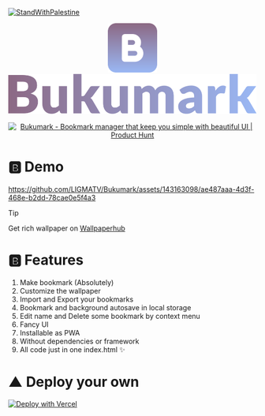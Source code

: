 [![StandWithPalestine](https://raw.githubusercontent.com/Safouene1/support-palestine-banner/master/StandWithPalestine.svg)](https://techforpalestine.org/learn-more)

<div align="center">

[<img src="logo.svg" width="100">](https://bukumark.vercel.app/)  
[![img](wordmark.svg)](https://bukumark.vercel.app/)

<a href="https://www.producthunt.com/posts/bukumark?utm_source=badge-featured&utm_medium=badge&utm_souce=badge-bukumark" target="_blank"><img src="https://api.producthunt.com/widgets/embed-image/v1/featured.svg?post_id=445167&theme=light" alt="Bukumark - Bookmark&#0032;manager&#0032;that&#0032;keep&#0032;you&#0032;simple&#0032;with&#0032;beautiful&#0032;UI | Product Hunt" style="width: 250px; height: 54px;" width="250" height="54" /></a>

</div>

# 🅱️ Demo

https://github.com/LIGMATV/Bukumark/assets/143163098/ae487aaa-4d3f-468e-b2dd-78cae0e5f4a3

> [!TIP]
> Get rich wallpaper on [Wallpaperhub](https://www.wallpaperhub.app/)

# 🅱️ Features

1. Make bookmark (Absolutely)
2. Customize the wallpaper
3. Import and Export your bookmarks
4. Bookmark and background autosave in local storage
5. Edit name and Delete some bookmark by context menu
6. Fancy UI
7. Installable as PWA
8. Without dependencies or framework
9. All code just in one index.html ✨

# ▲ Deploy your own
[![Deploy with Vercel](https://vercel.com/button)](https://vercel.com/new/clone?repository-url=https%3A%2F%2Fgithub.com%2FLIGMATV%2FBukumark)

